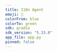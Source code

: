 ```yaml
---
title: I18n Agent
emoji: 🤖
colorFrom: blue
colorTo: green
sdk: gradio
sdk_version: "5.33.0"
app_file: app.py
pinned: false
---
```

